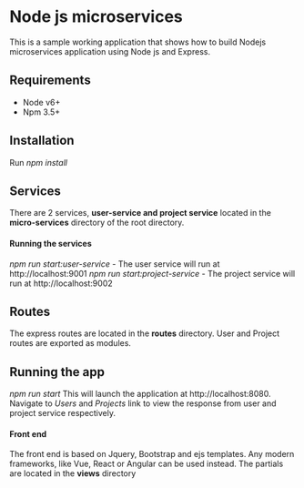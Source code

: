 # Node js microservices
This is a sample working application that shows how to build Nodejs microservices application using Node js and Express.

## Requirements
 - Node v6+
 - Npm 3.5+

## Installation
Run *npm install*

## Services
There are 2 services, **user-service and project service** located in the **micro-services** directory of the root directory.

#### Running the services
*npm run start:user-service* - The user service will run at http://localhost:9001
*npm run start:project-service* - The project service will run at http://localhost:9002

## Routes
The express routes are located in the **routes** directory. User and Project routes are exported as modules.

## Running the app
*npm run start*
This will launch the application at http://localhost:8080.
Navigate to *Users* and *Projects* link to view the response from user and project service respectively.

#### Front end 
The front end is based on Jquery, Bootstrap and ejs templates. Any modern frameworks, like Vue, React or Angular can be used instead.
The partials are located in the **views** directory